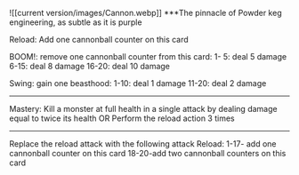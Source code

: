 ![[current version/images/Cannon.webp]]
***The pinnacle of Powder keg engineering, as subtle as it is purple

Reload:
Add one cannonball counter on this card

BOOM!:
remove one cannonball counter from this card:
1- 5: deal 5 damage 
6-15: deal 8 damage
16-20: deal 10 damage

Swing:
gain one beasthood:
1-10: deal 1 damage
11-20: deal 2 damage
_______________________________________________________________
Mastery:
Kill a monster at full health in a single attack by dealing damage equal to twice its health
OR
Perform the reload action 3 times
__________________________________________________________________________
Replace the reload attack with the following attack
Reload: 
1-17- add one cannonball counter on this card
18-20-add two cannonball counters on this card
